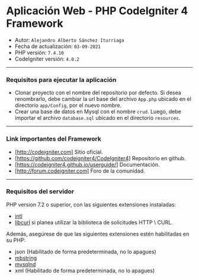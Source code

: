 # Aplicación Web - PHP CodeIgniter 4 Framework

* Autor: `Alejandro Alberto Sánchez Iturriaga`
* Fecha de actualización: `03-09-2021`
* PHP versión: `7.4.10`
* CodeIgniter versión: `4.0.2`

---

### Requisitos para ejecutar la aplicación

* Clonar proyecto con el nombre del repositorio por defecto. Si desea renombrarlo, debe cambiar la url base del archivo `App.php` ubicado en el directorio `app/Config`, por el nuevo nombre.
* Crear una base de datos en Mysql con el nombre `crud`. Luego, debe importar el archivo `database.sql` ubicado en el directorio `resources`.

---

### Link importantes del Framework

* [http://codeigniter.com]  Sitio oficial.
* [https://github.com/codeigniter4/CodeIgniter4]  Repositorio en github.
* [https://codeigniter4.github.io/userguide/]  Documentación.
* [http://forum.codeigniter.com]  Foro de la comunidad.

---

### Requisitos del servidor

PHP version 7.2 o superior, con las siguientes extensiones instaladas:

* [intl](http://php.net/manual/en/intl.requirements.php)
* [libcurl](http://php.net/manual/en/curl.requirements.php) si planea utilizar la biblioteca de solicitudes HTTP \ CURL.

Además, asegúrese de que las siguientes extensiones estén habilitadas en su PHP:

* json (Habilitado de forma predeterminada, no lo apagues)
* [mbstring](http://php.net/manual/en/mbstring.installation.php)
* [mysqlnd](http://php.net/manual/en/mysqlnd.install.php)
* xml (Habilitado de forma predeterminada, no lo apagues)
